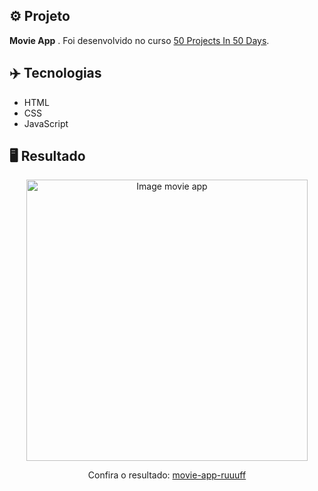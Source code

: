 ## ⚙️ Projeto
**Movie App** . Foi desenvolvido no curso <a href="https://www.udemy.com/share/103Pv2AEcYdFxQQXUH">50 Projects In 50 Days</a>.

## ✈️ Tecnologias
- HTML
- CSS
- JavaScript

## 🖥️ Resultado
<div align="center">
  <img alt="Image movie app" src="" width="450px">
  <p>Confira o resultado: <a href="https://movie-app-ruuuff.netlify.app">movie-app-ruuuff</a></p>
</div>